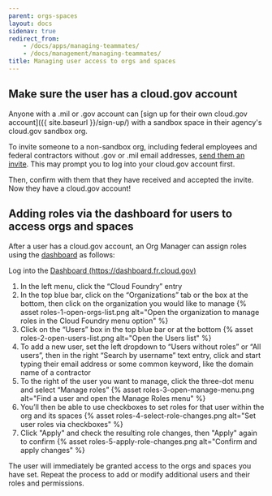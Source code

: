 ```yaml
---
parent: orgs-spaces
layout: docs
sidenav: true
redirect_from: 
    - /docs/apps/managing-teammates/
    - /docs/management/managing-teammates/
title: Managing user access to orgs and spaces
---
```


## Make sure the user has a cloud.gov account

Anyone with a .mil or .gov account can [sign up for their own cloud.gov account]({{ site.baseurl }}/sign-up/) with a sandbox space in their agency's cloud.gov sandbox org.

To invite someone to a non-sandbox org, including federal employees and federal contractors without .gov or .mil email addresses, [send them an invite](https://account.fr.cloud.gov/invite). This may prompt you to log into your cloud.gov account first.

Then, confirm with them that they have received and accepted the invite. Now they have a cloud.gov account!

## Adding roles via the dashboard for users to access orgs and spaces

After a user has a cloud.gov account, an Org Manager can assign roles using the [dashboard](https://dashboard.fr.cloud.gov/) as follows:

Log into the [Dashboard (https://dashboard.fr.cloud.gov)](https://dashboard.fr.cloud.gov)

1. In the left menu, click the “Cloud Foundry” entry
1. In the top blue bar, click on the “Organizations” tab or the box at the bottom, then click on the organization you would like to manage
{% asset roles-1-open-orgs-list.png alt="Open the organization to manage roles in the Cloud Foundry menu option" %}
1. Click on the “Users” box in the top blue bar or at the bottom
{% asset roles-2-open-users-list.png alt="Open the Users list" %}
1. To add a new user, set the left dropdown to “Users without roles” or “All users”, then in the right “Search by username” text entry, click and start typing their email address or some common keyword, like the domain name of a contractor
1. To the right of the user you want to manage, click the three-dot menu and select “Manage roles”
{% asset roles-3-open-manage-menu.png alt="Find a user and open the Manage Roles menu" %}
1. You’ll then be able to use checkboxes to set roles for that user within the org and its spaces
{% asset roles-4-select-role-changes.png alt="Set user roles via checkboxes" %}
1. Click "Apply" and check the resulting role changes, then "Apply" again to confirm
{% asset roles-5-apply-role-changes.png alt="Confirm and apply changes" %}

The user will immediately be granted access to the orgs and spaces you have set. Repeat the process to add or modify additional users and their roles and permissions.
